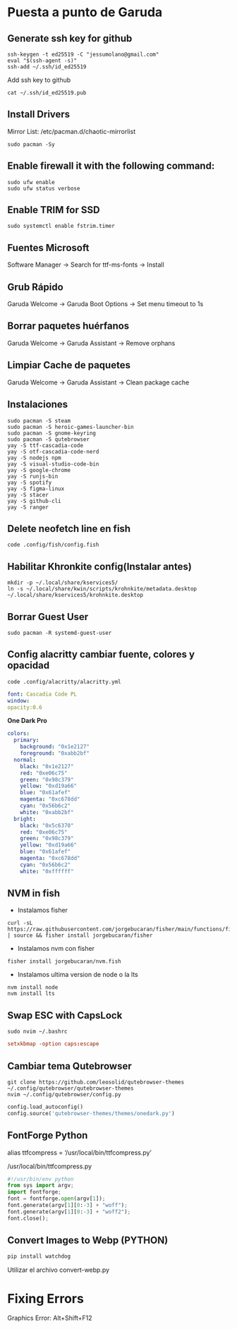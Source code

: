 # Puesta a punto de Garuda

## Generate ssh key for github

```fish
ssh-keygen -t ed25519 -C "jessumolano@gmail.com"
eval "$(ssh-agent -s)"
ssh-add ~/.ssh/id_ed25519
```

Add ssh key to github

```fish
cat ~/.ssh/id_ed25519.pub
```

## Install Drivers

Mirror List: /etc/pacman.d/chaotic-mirrorlist

```fish
sudo pacman -Sy
```

## Enable firewall it with the following command:

```fish
sudo ufw enable
sudo ufw status verbose
```

## Enable TRIM for SSD

```fish
sudo systemctl enable fstrim.timer
```

## Fuentes Microsoft

Software Manager → Search for ttf-ms-fonts → Install

## Grub Rápido

Garuda Welcome → Garuda Boot Options → Set menu timeout to 1s

## Borrar paquetes huérfanos

Garuda Welcome → Garuda Assistant → Remove orphans

## Limpiar Cache de paquetes

Garuda Welcome → Garuda Assistant → Clean package cache

## Instalaciones

```fish
sudo pacman -S steam
sudo pacman -S heroic-games-launcher-bin
sudo pacman -S gnome-keyring
sudo pacman -S qutebrowser
yay -S ttf-cascadia-code
yay -S otf-cascadia-code-nerd
yay -S nodejs npm
yay -S visual-studio-code-bin
yay -S google-chrome
yay -S runjs-bin
yay -S spotify
yay -S figma-linux
yay -S stacer
yay -S github-cli
yay -S ranger
```

## Delete neofetch line en fish

```fish
code .config/fish/config.fish
```

## Habilitar Khronkite config(Instalar antes)

```fish
mkdir -p ~/.local/share/kservices5/
ln -s ~/.local/share/kwin/scripts/krohnkite/metadata.desktop ~/.local/share/kservices5/krohnkite.desktop
```

## Borrar Guest User

```fish
sudo pacman -R systemd-guest-user
```

## Config alacritty cambiar fuente, colores y opacidad

```fish
code .config/alacritty/alacritty.yml
```

```yml
font: Cascadia Code PL
window:
opacity:0.6
```

**One Dark Pro**

```yml
colors:
  primary:
    background: "0x1e2127"
    foreground: "0xabb2bf"
  normal:
    black: "0x1e2127"
    red: "0xe06c75"
    green: "0x98c379"
    yellow: "0xd19a66"
    blue: "0x61afef"
    magenta: "0xc678dd"
    cyan: "0x56b6c2"
    white: "0xabb2bf"
  bright:
    black: "0x5c6370"
    red: "0xe06c75"
    green: "0x98c379"
    yellow: "0xd19a66"
    blue: "0x61afef"
    magenta: "0xc678dd"
    cyan: "0x56b6c2"
    white: "0xffffff"
```

## NVM in fish

- Instalamos fisher

```fish
curl -sL https://raw.githubusercontent.com/jorgebucaran/fisher/main/functions/fisher.fish | source && fisher install jorgebucaran/fisher
```

- Instalamos nvm con fisher

```fish
fisher install jorgebucaran/nvm.fish
```

- Instalamos ultima version de node o la lts

```fish
nvm install node
nvm install lts
```

## Swap ESC with CapsLock

```fish
sudo nvim ~/.bashrc
```

```conf
setxkbmap -option caps:escape
```

## Cambiar tema Qutebrowser

```fish
git clone https://github.com/leosolid/qutebrowser-themes ~/.config/qutebrowser/qutebrowser-themes
nvim ~/.config/qutebrowser/config.py
```

```python
config.load_autoconfig()
config.source('qutebrowser-themes/themes/onedark.py')
```

## FontForge Python

alias ttfcompress = ‘/usr/local/bin/ttfcompress.py’

/usr/local/bin/ttfcompress.py

```python
#!/usr/bin/env python
from sys import argv;
import fontforge;
font = fontforge.open(argv[1]);
font.generate(argv[1][0:-3] + "woff");
font.generate(argv[1][0:-3] + "woff2");
font.close();
```

## Convert Images to Webp (PYTHON)

```bash
pip install watchdog
```

Utilizar el archivo convert-webp.py

# Fixing Errors

Graphics Error: Alt+Shift+F12
